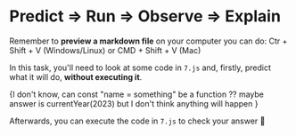 # Predict => Run => Observe => Explain

Remember to **preview a markdown file** on your computer you can do:
Ctr + Shift + V (Windows/Linux) or CMD + Shift + V (Mac)

In this task, you'll need to look at some code in `7.js` and, firstly, predict what it will do, **without executing it**.

{I don't know, can const "name = something" be a function ??
   maybe answer is currentYear(2023) but I don't think anything will happen }

Afterwards, you can execute the code in `7.js` to check your answer 📝
